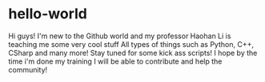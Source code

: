 # hello-world

Hi guys! I'm new to the Github world and my professor Haohan Li is teaching me some very cool stuff
All types of things such as Python, C++, CSharp and many more!
Stay tuned for some kick ass scripts!
I hope by the time i'm done my training I will be able to contribute and help the community!
